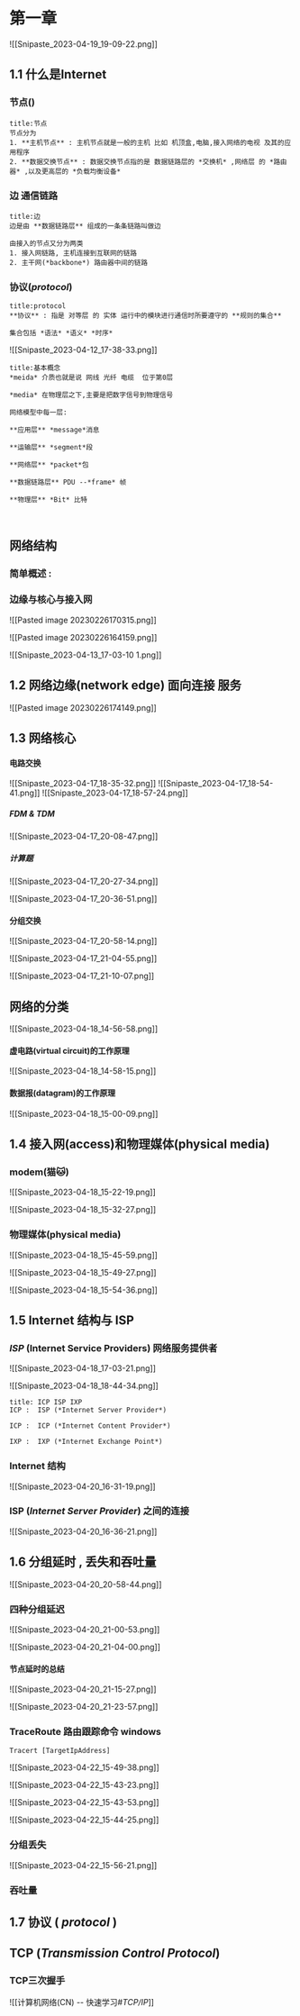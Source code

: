 

# 第一章

![[Snipaste_2023-04-19_19-09-22.png]]

## 1.1 什么是Internet 

### 节点()
```ad-note
title:节点
节点分为 
1. **主机节点** : 主机节点就是一般的主机 比如 机顶盒,电脑,接入网络的电视 及其的应用程序
2. **数据交换节点** : 数据交换节点指的是 数据链路层的 *交换机* ,网络层 的 *路由器* ,以及更高层的 *负载均衡设备* 
```

### 边 通信链路

```ad-note
title:边
边是由 **数据链路层** 组成的一条条链路叫做边 

由接入的节点又分为两类 
1. 接入网链路, 主机连接到互联网的链路
2. 主干网(*backbone*) 路由器中间的链路
```

### 协议(*protocol*)

```ad-note
title:protocol
**协议** : 指是 对等层 的 实体 运行中的模块进行通信时所要遵守的 **规则的集合** 

集合包括 *语法* *语义* *时序*
```

![[Snipaste_2023-04-12_17-38-33.png]]

```ad-summary
title:基本概念
*meida* 介质也就是说 网线 光纤 电缆  位于第0层

*media* 在物理层之下,主要是把数字信号到物理信号

网络模型中每一层: 

**应用层** *message*消息

**运输层** *segment*段

**网络层** *packet*包

**数据链路层** PDU --*frame* 帧 
 
**物理层** *Bit* 比特



```



## 网络结构


### 简单概述 :

### 边缘与核心与接入网

![[Pasted image 20230226170315.png]]

![[Pasted image 20230226164159.png]]

![[Snipaste_2023-04-13_17-03-10 1.png]]


## 1.2 网络边缘(network edge) 面向连接 服务

![[Pasted image 20230226174149.png]]



## 1.3 网络核心

#### 电路交换

![[Snipaste_2023-04-17_18-35-32.png]]
![[Snipaste_2023-04-17_18-54-41.png]]
![[Snipaste_2023-04-17_18-57-24.png]]

##### FDM & TDM
![[Snipaste_2023-04-17_20-08-47.png]]

##### 计算题

![[Snipaste_2023-04-17_20-27-34.png]]

![[Snipaste_2023-04-17_20-36-51.png]]

#### 分组交换
![[Snipaste_2023-04-17_20-58-14.png]]

![[Snipaste_2023-04-17_21-04-55.png]]

![[Snipaste_2023-04-17_21-10-07.png]]

## 网络的分类

![[Snipaste_2023-04-18_14-56-58.png]]

#### 虚电路(virtual circuit)的工作原理

![[Snipaste_2023-04-18_14-58-15.png]]

#### 数据报(datagram)的工作原理

![[Snipaste_2023-04-18_15-00-09.png]]

## 1.4 接入网(access)和物理媒体(physical media)

### modem(猫🐱)

![[Snipaste_2023-04-18_15-22-19.png]]

![[Snipaste_2023-04-18_15-32-27.png]]

### 物理媒体(physical media)

![[Snipaste_2023-04-18_15-45-59.png]]

![[Snipaste_2023-04-18_15-49-27.png]]

![[Snipaste_2023-04-18_15-54-36.png]]

## 1.5 Internet 结构与 ISP

### *ISP* (Internet Service Providers) 网络服务提供者

![[Snipaste_2023-04-18_17-03-21.png]]


![[Snipaste_2023-04-18_18-44-34.png]]

```ad-note
title: ICP ISP IXP
ICP :  ISP (*Internet Server Provider*) 

ICP :  ICP (*Internet Content Provider*)  

IXP :  IXP (*Internet Exchange Point*) 

```

### Internet 结构

![[Snipaste_2023-04-20_16-31-19.png]]

### ISP (*Internet Server Provider*) 之间的连接

![[Snipaste_2023-04-20_16-36-21.png]]

##  1.6 分组延时 , 丢失和吞吐量

![[Snipaste_2023-04-20_20-58-44.png]]

### 四种分组延迟

![[Snipaste_2023-04-20_21-00-53.png]]

![[Snipaste_2023-04-20_21-04-00.png]]

#### 节点延时的总结
![[Snipaste_2023-04-20_21-15-27.png]]

![[Snipaste_2023-04-20_21-23-57.png]]

###  TraceRoute 路由跟踪命令 windows 

```shell
Tracert [TargetIpAddress]
```

![[Snipaste_2023-04-22_15-49-38.png]]

![[Snipaste_2023-04-22_15-43-23.png]]

![[Snipaste_2023-04-22_15-43-53.png]]

![[Snipaste_2023-04-22_15-44-25.png]]

### 分组丢失

![[Snipaste_2023-04-22_15-56-21.png]]

### 吞吐量

## 1.7 协议 ( *protocol* )



## TCP (*Transmission Control Protocol*) 

### TCP三次握手

![[计算机网络(CN) -- 快速学习#*TCP/IP*]]